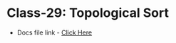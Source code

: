 # Class-29: Topological Sort

- Docs file link - [Click Here](https://docs.google.com/document/d/1fz8V43zxExO3ve1WcU2cgB5ZnGv7cMnepIfHXCHiGrs/edit?usp=sharing)
